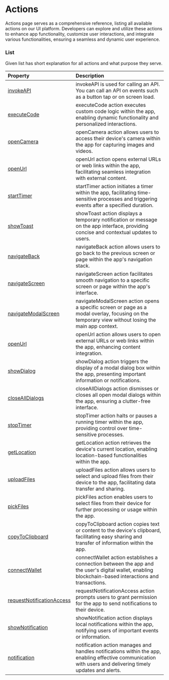 # Actions

Actions page serves as a comprehensive reference, listing all available actions on our UI platform. Developers can explore and utilize these actions to enhance app functionality, customize user interactions, and integrate various functionalities, ensuring a seamless and dynamic user experience.

### List

Given list has short explanation for all actions and what purpose they serve.

| Property                                                                                               | Description                                                                                                                                                 |
| :----------------------------------------------------------------------------------------------------- | :---------------------------------------------------------------------------------------------------------------------------------------------------------- |
| [invokeAPI](build/make-it-interactive/actions-and-events/1-invokeAPI)                                  | invokeAPI is used for calling an API. You can call an API on events such as a button tap or on screen load.                                                 |
| [executeCode](build/make-it-interactive/actions-and-events/2-executeCode)                              | executeCode action executes custom code logic within the app, enabling dynamic functionality and personalized interactions.                                 |
| [openCamera](build/make-it-interactive/actions-and-events/3-openCamera)                                | openCamera action allows users to access their device's camera within the app for capturing images and videos.                                              |
| [openUrl](build/make-it-interactive/actions-and-events/4-openUrl)                                      | openUrl action opens external URLs or web links within the app, facilitating seamless integration with external content.                                    |
| [startTimer](build/make-it-interactive/actions-and-events/5-startTimer)                                | startTimer action initiates a timer within the app, facilitating time-sensitive processes and triggering events after a specified duration.                 |
| [showToast](build/make-it-interactive/actions-and-events/6-showToast)                                  | showToast action displays a temporary notification or message on the app interface, providing concise and contextual updates to users.                      |
| [navigateBack](build/make-it-interactive/actions-and-events/7-navigateBack)                            | navigateBack action allows users to go back to the previous screen or page within the app's navigation stack.                                               |
| [navigateScreen](build/make-it-interactive/actions-and-events/8-navigateScreen)                        | navigateScreen action facilitates smooth navigation to a specific screen or page within the app's interface.                                                |
| [navigateModalScreen](build/make-it-interactive/actions-and-events/9-navigateModalScreen)              | navigateModalScreen action opens a specific screen or page as a modal overlay, focusing on the temporary view without losing the main app context.          |
| [openUrl](build/make-it-interactive/actions-and-events/10-openUrl)                                     | openUrl action allows users to open external URLs or web links within the app, enhancing content integration.                                               |
| [showDialog](build/make-it-interactive/actions-and-events/11-showDialog)                               | showDialog action triggers the display of a modal dialog box within the app, presenting important information or notifications.                             |
| [closeAllDialogs](build/make-it-interactive/actions-and-events/12-closeAllDialogs)                     | closeAllDialogs action dismisses or closes all open modal dialogs within the app, ensuring a clutter-free interface.                                        |
| [stopTimer](build/make-it-interactive/actions-and-events/13-stopTimer)                                 | stopTimer action halts or pauses a running timer within the app, providing control over time-sensitive processes.                                           |
| [getLocation](build/make-it-interactive/actions-and-events/14-getLocation)                             | getLocation action retrieves the device's current location, enabling location-based functionalities within the app.                                         |
| [uploadFiles](build/make-it-interactive/actions-and-events/15-uploadFiles)                             | uploadFiles action allows users to select and upload files from their device to the app, facilitating data transfer and sharing.                            |
| [pickFiles](build/make-it-interactive/actions-and-events/16-pickFiles)                                 | pickFiles action enables users to select files from their device for further processing or usage within the app.                                            |
| [copyToClipboard](build/make-it-interactive/actions-and-events/17-copyToClipboard)                     | copyToClipboard action copies text or content to the device's clipboard, facilitating easy sharing and transfer of information within the app.              |
| [connectWallet](build/make-it-interactive/actions-and-events/18-connectWallet)                         | connectWallet action establishes a connection between the app and the user's digital wallet, enabling blockchain-based interactions and transactions.       |
| [requestNotificationAccess](build/make-it-interactive/actions-and-events/19-requestNotificationAccess) | requestNotificationAccess action prompts users to grant permission for the app to send notifications to their device.                                       |
| [showNotification](build/make-it-interactive/actions-and-events/20-showNotification)                   | showNotification action displays local notifications within the app, notifying users of important events or information.                                    |
| [notification](build/make-it-interactive/actions-and-events/21-notification)                           | notification action manages and handles notifications within the app, enabling effective communication with users and delivering timely updates and alerts. |

